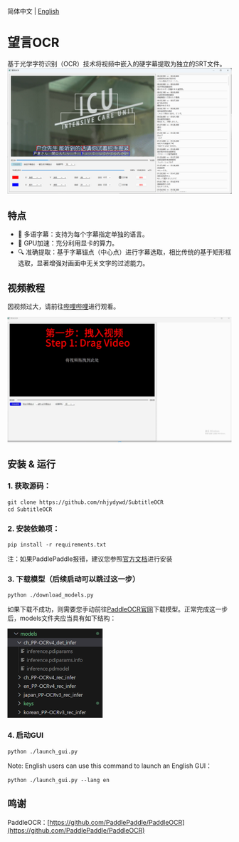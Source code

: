 简体中文 | [English](README.en.md)


# 望言OCR

基于光学字符识别（OCR）技术将视频中嵌入的硬字幕提取为独立的SRT文件。
<img src="docs/gui.png" alt="gui" style="max-height: 300px;">

## 特点
* 🔄 多语字幕：支持为每个字幕指定单独的语言。
* 🚀 GPU加速：充分利用显卡的算力。
* 🔍 准确提取：基于字幕锚点（中心点）进行字幕选取，相比传统的基于矩形框选取，显著增强对画面中无关文字的过滤能力。

## 视频教程
因视频过大，请前往[哔哩哔哩](https://www.bilibili.com/video/BV1dJ2rYPEKP/)进行观看。

<img src="docs/tutorial.png" alt="tutorial" style="max-height: 300px;">


## 安装 & 运行
### 1. 获取源码：
```
git clone https://github.com/nhjydywd/SubtitleOCR
cd SubtitleOCR
```

### 2. 安装依赖项：
```
pip install -r requirements.txt
```
注：如果PaddlePaddle报错，建议您参照[官方文档](https://www.paddlepaddle.org.cn/install/quick?docurl=/documentation/docs/zh/install/pip/windows-pip.html)进行安装

### 3. 下载模型（后续启动可以跳过这一步）
```
python ./download_models.py
```
如果下载不成功，则需要您手动前往[PaddleOCR官网](https://paddlepaddle.github.io/PaddleOCR/main/ppocr/model_list.html)下载模型。正常完成这一步后，models文件夹应当具有如下结构：

<img src="docs/models.png" alt="models" style="max-height: 200px;">



### 4. 启动GUI
```
python ./launch_gui.py
```

Note: English users can use this command to launch an English GUI：
```
python ./launch_gui.py --lang en
```



## 鸣谢
PaddleOCR：[https://github.com/PaddlePaddle/PaddleOCR](https://github.com/PaddlePaddle/PaddleOCR)